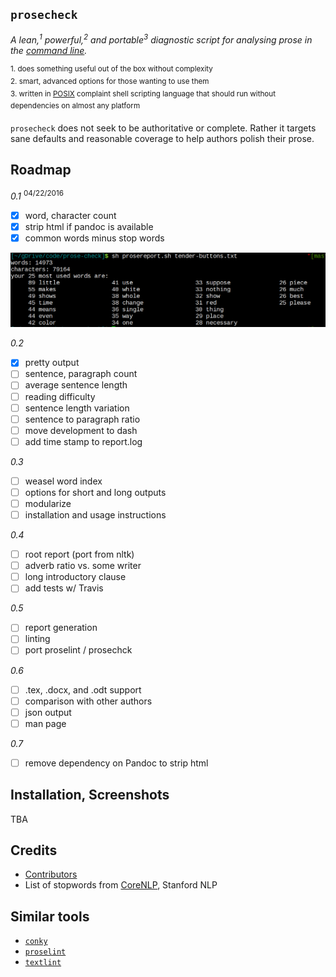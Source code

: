 ## `prosecheck`

*A lean,<sup>1</sup> powerful,<sup>2</sup> and portable<sup>3</sup> diagnostic script
for analysing prose in the [command line][2].*

<sup>1. does something useful out of the box without complexity</sup><br></sup>
<sup>2. smart, advanced options for those wanting to use them<br></sup>
<sup>3. written in [POSIX][1] complaint shell scripting language that should run without dependencies on
almost any platform 
</sup>

[1]: http://www.gnu.org/savannah-checkouts/gnu/autoconf/manual/autoconf-2.69/html_node/Portable-Shell.html#Portable-Shell
[2]: http://en.flossmanuals.net/command-line/index/

`prosecheck` does not seek to be authoritative or complete. Rather it targets
sane defaults and reasonable coverage to help authors polish their prose.

## Roadmap

*0.1* <sup>04/22/2016</sup>
- [x] word, character count
- [x] strip html if pandoc is available
- [x] common words minus stop words

![0.1 screenshot](images/v01.png)

*0.2*
- [x] pretty output
- [ ] sentence, paragraph count
- [ ] average sentence length
- [ ] reading difficulty
- [ ] sentence length variation
- [ ] sentence to paragraph ratio
- [ ] move development to dash
- [ ] add time stamp to report.log

*0.3*
- [ ] weasel word index
- [ ] options for short and long outputs
- [ ] modularize
- [ ] installation and usage instructions

*0.4*
- [ ] root report (port from nltk)
- [ ] adverb ratio vs. some writer
- [ ] long introductory clause
- [ ] add tests w/ Travis

*0.5*
- [ ] report generation
- [ ] linting
- [ ] port proselint / prosechck

*0.6*
- [ ] .tex, .docx, and .odt support
- [ ] comparison with other authors
- [ ] json output
- [ ] man page

*0.7*
- [ ] remove dependency on Pandoc to strip html

## Installation, Screenshots

TBA

## Credits

- [Contributors][10]
- List of stopwords from [CoreNLP][11], Stanford NLP

[10]: https://github.com/xpmethod/prosecheck/graphs/contributors
[11]: https://github.com/stanfordnlp/CoreNLP

## Similar tools

- [`conky`](https://github.com/brndnmtthws/conky)
- [`proselint`](https://github.com/amperser/proselint)
- [`textlint`](https://github.com/textlint/textlint)
